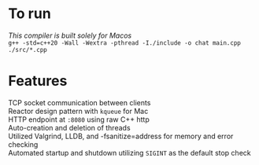 # To run
*This compiler is built solely for Macos* <br/>
`g++ -std=c++20 -Wall -Wextra -pthread -I./include -o chat main.cpp ./src/*.cpp`

# Features
TCP socket communication between clients <br/>
Reactor design pattern with `kqueue` for Mac <br/>
HTTP endpoint at `:8080` using raw C++ http <br/>
Auto-creation and deletion of threads <br/>
Utilized Valgrind, LLDB, and -fsanitize=address for memory and error checking <br/>
Automated startup and shutdown utilizing `SIGINT` as the default stop check <br/>
